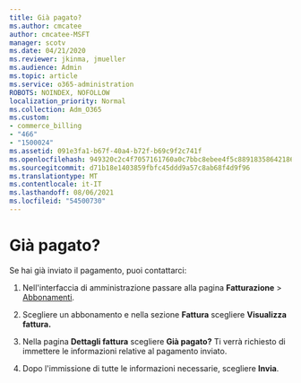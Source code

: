 ```yaml
---
title: Già pagato?
ms.author: cmcatee
author: cmcatee-MSFT
manager: scotv
ms.date: 04/21/2020
ms.reviewer: jkinma, jmueller
ms.audience: Admin
ms.topic: article
ms.service: o365-administration
ROBOTS: NOINDEX, NOFOLLOW
localization_priority: Normal
ms.collection: Adm_O365
ms.custom:
- commerce_billing
- "466"
- "1500024"
ms.assetid: 091e3fa1-b67f-40a4-b72f-b69c9f2c741f
ms.openlocfilehash: 949320c2c4f7057161760a0c7bbc8ebee4f5c88918358642186d1b30b8478ebb
ms.sourcegitcommit: d71b18e1403859fbfc45ddd9a57c8ab68f4d9f96
ms.translationtype: MT
ms.contentlocale: it-IT
ms.lasthandoff: 08/06/2021
ms.locfileid: "54500730"
---
```

# <a name="already-paid"></a>Già pagato?

Se hai già inviato il pagamento, puoi contattarci:
  
1. Nell'interfaccia di amministrazione passare alla pagina **Fatturazione** \> [Abbonamenti](https://go.microsoft.com/fwlink/p/?linkid=842054).

2. Scegliere un abbonamento e nella sezione **Fattura** scegliere **Visualizza fattura.**

3. Nella pagina **Dettagli fattura** scegliere **Già pagato?** Ti verrà richiesto di immettere le informazioni relative al pagamento inviato.

4. Dopo l'immissione di tutte le informazioni necessarie, scegliere **Invia**.
